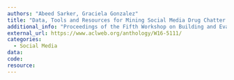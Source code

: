 ```yaml
---
authors: "Abeed Sarker, Graciela Gonzalez"
title: "Data, Tools and Resources for Mining Social Media Drug Chatter."
additional_info: "Proceedings of the Fifth Workshop on Building and Evaluating Resources for Biomedical Text Mining (BioTxtM-2016). 2016; 99-107. Osaka, Japan."
external_url: https://www.aclweb.org/anthology/W16-5111/
categories:
  - Social Media
data:
code:
resource: 
---
```

